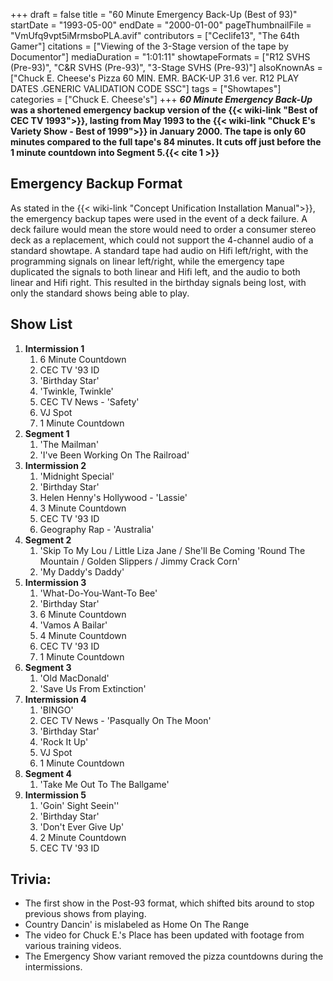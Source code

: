 +++
draft = false
title = "60 Minute Emergency Back-Up (Best of 93)"
startDate = "1993-05-00"
endDate = "2000-01-00"
pageThumbnailFile = "VmUfq9vpt5iMrmsboPLA.avif"
contributors = ["Ceclife13", "The 64th Gamer"]
citations = ["Viewing of the 3-Stage version of the tape by Documentor"]
mediaDuration = "1:01:11"
showtapeFormats = ["R12 SVHS (Pre-93)", "C&R SVHS (Pre-93)", "3-Stage SVHS (Pre-93)"]
alsoKnownAs = ["Chuck E. Cheese's Pizza 60 MIN. EMR. BACK-UP 31.6 ver. R12 PLAY DATES .GENERIC VALIDATION CODE SSC"]
tags = ["Showtapes"]
categories = ["Chuck E. Cheese's"]
+++
***60 Minute Emergency Back-Up* was a shortened emergency backup version of the {{< wiki-link "Best of CEC TV 1993">}}, lasting from May 1993 to the {{< wiki-link "Chuck E's Variety Show - Best of 1999">}} in January 2000.
The tape is only 60 minutes compared to the full tape's 84 minutes. It cuts off just before the 1 minute countdown into Segment 5.{{< cite 1 >}}**

## Emergency Backup Format

As stated in the {{< wiki-link "Concept Unification Installation Manual">}}, the emergency backup tapes were used in the event of a deck failure. A deck failure would mean the store would need to order a consumer stereo deck as a replacement, which could not support the 4-channel audio of a standard showtape. A standard tape had audio on Hifi left/right, with the programming signals on linear left/right, while the emergency tape duplicated the signals to both linear and Hifi left, and the audio to both linear and Hifi right. This resulted in the birthday signals being lost, with only the standard shows being able to play.

## Show List

1.  **Intermission 1**
    1.  6 Minute Countdown
    2.  CEC TV '93 ID
    3.  'Birthday Star'
    4.  'Twinkle, Twinkle'
    5.  CEC TV News - 'Safety'
    6.  VJ Spot
    7.  1 Minute Countdown
2.  **Segment 1**
    1.  'The Mailman'
    2.  'I've Been Working On The Railroad'
3.  **Intermission 2**
    1.  'Midnight Special'
    2.  'Birthday Star'
    3.  Helen Henny's Hollywood - 'Lassie'
    4.  3 Minute Countdown
    5.  CEC TV '93 ID
    6.  Geography Rap - 'Australia'
4.  **Segment 2**
    1.  'Skip To My Lou / Little Liza Jane / She'll Be Coming 'Round The Mountain / Golden Slippers /
        Jimmy Crack Corn'
    2.  'My Daddy's Daddy'
5.  **Intermission 3**
    1.  'What-Do-You-Want-To Bee'
    2.  'Birthday Star'
    3.  6 Minute Countdown
    4.  'Vamos A Bailar'
    5.  4 Minute Countdown
    6.  CEC TV '93 ID
    7.  1 Minute Countdown
6.  **Segment 3**
    1.  'Old MacDonald'
    2.  'Save Us From Extinction'
7.  **Intermission 4**
    1.  'BINGO'
    2.  CEC TV News - 'Pasqually On The Moon'
    3.  'Birthday Star'
    4.  'Rock It Up'
    5.  VJ Spot
    6.  1 Minute Countdown
8.  **Segment 4**
    1.  'Take Me Out To The Ballgame'
9.  **Intermission 5**
    1.  'Goin' Sight Seein''
    2.  'Birthday Star'
    3.  'Don't Ever Give Up'
    4.  2 Minute Countdown
    5.  CEC TV '93 ID

## Trivia:

- The first show in the Post-93 format, which shifted bits around to stop previous shows from playing.
- Country Dancin' is mislabeled as Home On The Range
- The video for Chuck E.'s Place has been updated with footage from various training videos.
- The Emergency Show variant removed the pizza countdowns during the intermissions.
